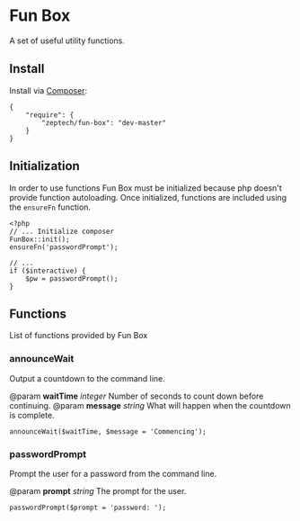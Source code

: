 # Fun Box

A set of useful utility functions.

## Install

Install via [Composer](http:://getcomposer.org):

    {
        "require": {
            "zeptech/fun-box": "dev-master"
        }
    }

## Initialization

In order to use functions Fun Box must be initialized because php doesn't
provide function autoloading. Once initialized, functions are included using the
`ensureFn` function.

    <?php
    // ... Initialize composer
    FunBox::init();
    ensureFn('passwordPrompt');

    // ...
    if ($interactive) {
        $pw = passwordPrompt();
    }

## Functions

List of functions provided by Fun Box

### announceWait

Output a countdown to the command line.

@param **waitTime** _integer_ Number of seconds to count down before
continuing.
@param **message** _string_ What will happen when the countdown is complete.

    announceWait($waitTime, $message = 'Commencing');

### passwordPrompt

Prompt the user for a password from the command line.

@param **prompt** _string_ The prompt for the user.

    passwordPrompt($prompt = 'password: ');
